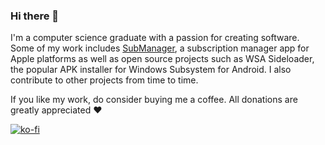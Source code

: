 ### Hi there 👋

I'm a computer science graduate with a passion for creating software. Some of my work includes [SubManager](https://submanager.app), a subscription manager app for Apple platforms as well as open source projects such as WSA Sideloader, the popular APK installer for Windows Subsystem for Android. I also contribute to other projects from time to time.

If you like my work, do consider buying me a coffee. All donations are greatly appreciated ❤️

[![ko-fi](https://ko-fi.com/img/githubbutton_sm.svg)](https://ko-fi.com/F1F1K06VY)
